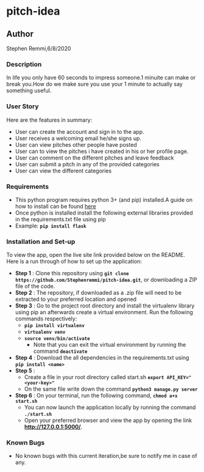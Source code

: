 # pitch-idea

## Author
Stephen Remmi,6/8/2020

### Description
In life you only have 60 seconds to impress someone.1 minuite can make or break you.How do we make sure you use your 1 minute to actually say something useful.

### User Story
Here are the features in summary:
* User can create the account and sign in to the app.
* User receives a welcoming email he/she signs up.
* User can view pitches other people have posted
* User can to view the pitches i have created in his or her profile page.
* User can comment on the different pitches and leave feedback
* User can submit a pitch in any of the provided categories
* User can view the different categories

### Requirements
* This python program requires python 3+ (and pip) installed.A guide on how to install can be found [here](https://www.python.org/)
* Once python is installed install the following external libraries provided in the requirements.txt file using pip
* Example:
           **`pip install flask`**

### Installation and Set-up
To view the app, open the live site link provided below on the README.
Here is a run through of how to set up the application:
* **Step 1** : Clone this repository using **`git clone https://github.com/Stephenremmi/pitch-idea.git`**, or downloading a ZIP file of the code.
* **Step 2** : The repository, if downloaded as a .zip file will need to be extracted to your preferred location and opened
* **Step 3** : Go to the project root directory and install the virtualenv library using pip an afterwards create a virtual environment. Run the following commands respectively:
    * **`pip install virtualenv`**
    * **`virtualenv venv`**
    * **`source venv/bin/activate`**
        * Note that you can exit the virtual environment by running the command **`deactivate`**
* **Step 4** : Download the all dependencies in the requirements.txt using **`pip install <name>`**
* **Step 5** :
    * Create a file in your root directory called start.sh **`export API_KEY="<your-key>"`**
    * On the same file write down the command **`python3 manage.py server`** 
* **Step 6** : On your terminal, run the following command, **`chmod a+x start.sh`**
    * You can now launch the application locally by running the command **`./start.sh`** 
    * Open your preferred browser and view the app by opening the link **http://127.0.0.1:5000/**.
    
### Known Bugs 
* No known bugs with this current iteration,be sure to notify me in case of any.
    
    



